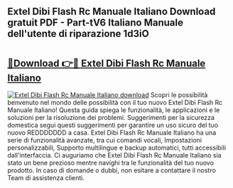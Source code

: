 ## Extel Dibi Flash Rc Manuale Italiano Download gratuit PDF - Part-tV6 Italiano Manuale dell'utente di riparazione 1d3iO

# <h2><a href="http://dfd76b.blite.top/?on=Extel+Dibi+Flash+Rc+Manuale+Italiano">🔗Download 👉🔴 Extel Dibi Flash Rc Manuale Italiano</a></h2>

[![Extel Dibi Flash Rc Manuale Italiano download](https://i.imgur.com/lujVjoI.png)](http://dfd76b.blite.top/?on=Extel+Dibi+Flash+Rc+Manuale+Italiano)
Scopri le possibilità benvenuto nel mondo delle possibilità con il tuo nuovo Extel Dibi Flash Rc Manuale Italiano! Questa guida spiega le funzionalità, le applicazioni e le soluzioni per la risoluzione dei problemi. Suggerimenti per la sicurezza domestica segui questi suggerimenti per garantire un uso sicuro del tuo nuovo REDDDDDDD a casa. Extel Dibi Flash Rc Manuale Italiano ha una serie di funzionalità avanzate, tra cui comandi vocali, Impostazioni personalizzabili, Supporto multilingue e backup automatici, tutti accessibili dall'interfaccia. Ci auguriamo che Extel Dibi Flash Rc Manuale Italiano sia stato un bene prezioso mentre navighi tra le funzionalità del tuo nuovo prodotto. In caso di domande o dubbi, non esitare a contattare il nostro Team di assistenza clienti.
